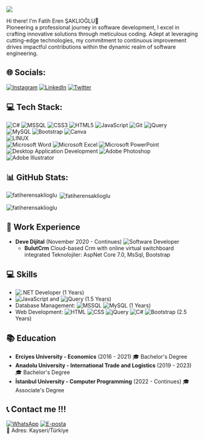 
[![](https://visitcount.itsvg.in/api?id=iamnullman&icon=0&color=12)](https://visitcount.itsvg.in)

Hi there! I'm Fatih Eren ŞAKLIOĞLU👋<br>
Pioneering a professional journey in software development, I excel in crafting innovative solutions through meticulous coding. Adept at leveraging cutting-edge technologies, my commitment to continuous improvement drives impactful contributions within the dynamic realm of software engineering.
<br>
## 🌐 Socials: 
[![Instagram](https://img.shields.io/badge/Instagram-%23E4405F.svg?logo=Instagram&logoColor=white)](https://instagram.com/fth.eren)
[![LinkedIn](https://img.shields.io/badge/LinkedIn-%230077B5.svg?logo=linkedin&logoColor=white)](https://linkedin.com/in/fatiherenşaklıoğlu)
[![Twitter](https://img.shields.io/badge/Twitter-%231DA1F2.svg?logo=Twitter&logoColor=white)](https://twitter.com/fatiherrenn)
<br>
## 💻 Tech Stack:
![C#](https://img.shields.io/badge/c%23-%23239120.svg?style=plastic&logo=c-sharp&logoColor=white)
![MSSQL](https://img.shields.io/badge/Microsoft%20SQL%20Server-CC2927?style=plastic&logo=microsoft-sql-server&logoColor=white)
![CSS3](https://img.shields.io/badge/css3-%231572B6.svg?style=plastic&logo=css3&logoColor=white) 
![HTML5](https://img.shields.io/badge/html5-%23E34F26.svg?style=plastic&logo=html5&logoColor=white)
![JavaScript](https://img.shields.io/badge/javascript-%23323330.svg?style=plastic&logo=javascript&logoColor=%23F7DF1E) 
![Git](https://img.shields.io/badge/Git-F05032?style=plastic&logo=git&logoColor=white)
![jQuery](https://img.shields.io/badge/jquery-%230769AD.svg?style=plastic&logo=jquery&logoColor=white)  
![MySQL](https://img.shields.io/badge/mysql-%2300f.svg?style=plastic&logo=mysql&logoColor=white) 
![Bootstrap](https://img.shields.io/badge/Bootstrap-7952B3?style=plastic&logo=bootstrap&logoColor=white)
![Canva](https://img.shields.io/badge/Canva-%2300C4CC.svg?style=plastic&logo=Canva&logoColor=white) 	 
![LINUX](https://img.shields.io/badge/Linux-FCC624?style=plastic&logo=linux&logoColor=black)  
![Microsoft Word](https://img.shields.io/badge/Microsoft%20Word-2B579A?style=plastic&logo=microsoft-word&logoColor=white)
![Microsoft Excel](https://img.shields.io/badge/Microsoft%20Excel-217346?style=plastic&logo=microsoft-excel&logoColor=white)
![Microsoft PowerPoint](https://img.shields.io/badge/Microsoft%20PowerPoint-B7472A?style=plastic&logo=microsoft-powerpoint&logoColor=white)
![Desktop Application Development](https://img.shields.io/badge/Desktop%20Application%20Development-%231F3B5E?style=plastic)
![Adobe Photoshop](https://img.shields.io/badge/Adobe%20Photoshop-31A8FF?style=plastic&logo=adobe-photoshop&logoColor=white)
![Adobe Illustrator](https://img.shields.io/badge/Adobe%20Illustrator-FF9A00?style=plastic&logo=adobe-illustrator&logoColor=white)
<br>
## 📊 GitHub Stats:  
<p><img align="left" src="https://github-readme-stats.vercel.app/api/top-langs?username=fatiherensaklioglu&show_icons=true&locale=en&layout=compact" alt="fatiherensaklioglu" /></p>
<p>&nbsp;<img align="center" src="https://github-readme-stats.vercel.app/api?username=fatiherensaklioglu&show_icons=true&locale=en" alt="fatiherensaklioglu" /></p>
<p><img align="center" src="https://github-readme-streak-stats.herokuapp.com/?user=fatiherensaklioglu&" alt="fatiherensaklioglu" /></p>

 ## 💼 Work Experience
- **Deve Dijital** (November 2020 - Continues)
  ![Software Developer](https://img.shields.io/badge/Software%20Developer-%231F3B5E?style=plastic)
  - **BulutCrm** Cloud-based Crm with online virtual switchboard integrated
  Teknolojiler: AspNet Core 7.0, MsSql, Bootstrap
  

## 💻 Skills
- ![.NET Developer](https://img.shields.io/badge/.NET%20Developer-%235C2D91?style=plastic)
  (1 Years)
- ![JavaScript](https://img.shields.io/badge/JavaScript-%23F7DF1E?style=plastic)
  and ![jQuery](https://img.shields.io/badge/jQuery-%230769AD?style=plastic) 
  (1.5 Years)
- Database Management: ![MSSQL](https://img.shields.io/badge/MSSQL-%23CC2927?style=plastic)
  ![MySQL](https://img.shields.io/badge/MySQL-%2300f?style=plastic)
  (1 Years)
- Web Development: ![HTML](https://img.shields.io/badge/HTML-%23E34F26?style=plastic)
![CSS](https://img.shields.io/badge/CSS-%231572B6?style=plastic)
![jQuery](https://img.shields.io/badge/jQuery-%230769AD?style=plastic)
![C#](https://img.shields.io/badge/C%23-%23239120?style=plastic)
  ![Bootstrap](https://img.shields.io/badge/Bootstrap-%23563D7C?style=plastic) 
  (2.5 Years)

## 📚 Education
- **Erciyes University - Economics** (2016 - 2021) 🎓 Bachelor's Degree
- **Anadolu University - International Trade and Logistics** (2019 - 2023) 🎓 Bachelor's Degree 
- **İstanbul University - Computer Programming** (2022 - Continues) 🎓 Associate's Degree

## 📞 Contact me !!!
  [![WhatsApp](https://img.shields.io/badge/WhatsApp-25D366?style=for-the-badge&logo=whatsapp&logoColor=white)](https://wa.me/905337970350?text=Merhaba%20size%20GitHub%20profili%20üzerinden%20ulaşmaktayım%20👋)
  [![E-posta](https://img.shields.io/badge/E--posta-D14836?style=for-the-badge&logo=gmail&logoColor=white)](mailto:fatiherensaklioglu@gmail.com)
   <br>
 📍 Adres: Kayseri/Türkiye
 
 
